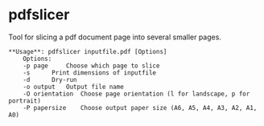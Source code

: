 # pdfslicer
Tool for slicing a pdf document page into several smaller pages.

	**Usage**: pdfslicer inputfile.pdf [Options]
		Options:
		-p page		Choose which page to slice
		-s 		Print dimensions of inputfile
		-d		Dry-run
		-o output	Output file name
		-O orientation	Choose page orientation (l for landscape, p for portrait)
		-P papersize	Choose output paper size (A6, A5, A4, A3, A2, A1, A0)
